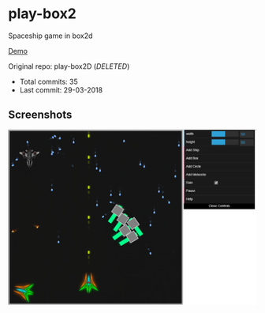 # play-box2

Spaceship game in box2d

[Demo](https://hoangtran0410.github.io/p5js-playground/2018/box2d/spaceship/)

Original repo: play-box2D (*DELETED*)
+ Total commits: 35
+ Last commit: 29-03-2018

## Screenshots

![screenshot](./1.png)
